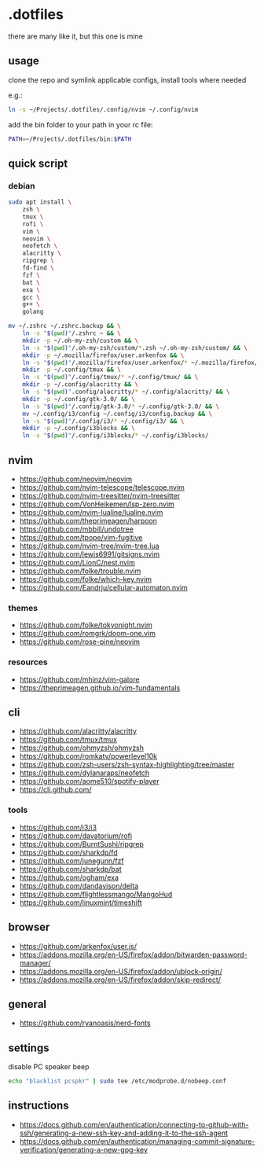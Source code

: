 # .dotfiles

there are many like it, but this one is mine

## usage

clone the repo and symlink applicable configs, install tools where needed

e.g.:

```sh
ln -s ~/Projects/.dotfiles/.config/nvim ~/.config/nvim
```

add the bin folder to your path in your rc file:

```sh
PATH=~/Projects/.dotfiles/bin:$PATH
```

## quick script

### debian
```sh
sudo apt install \
    zsh \
    tmux \
    rofi \
    vim \
    neovim \
    neofetch \
    alacritty \
    ripgrep \
    fd-find \
    fzf \
    bat \
    exa \
    gcc \
    g++ \
    golang
```

```sh
mv ~/.zshrc ~/.zshrc.backup && \
    ln -s "$(pwd)"/.zshrc ~ && \
    mkdir -p ~/.oh-my-zsh/custom && \
    ln -s "$(pwd)"/.oh-my-zsh/custom/*.zsh ~/.oh-my-zsh/custom/ && \
    mkdir -p ~/.mozilla/firefox/user.arkenfox && \
    ln -s "$(pwd)"/.mozilla/firefox/user.arkenfox/* ~/.mozilla/firefox/user.arkenfox/ && \
    mkdir -p ~/.config/tmux && \
    ln -s "$(pwd)"/.config/tmux/* ~/.config/tmux/ && \
    mkdir -p ~/.config/alacritty && \
    ln -s "$(pwd)".config/alacritty/* ~/.config/alacritty/ && \
    mkdir -p ~/.config/gtk-3.0/ && \
    ln -s "$(pwd)"/.config/gtk-3.0/* ~/.config/gtk-3.0/ && \
    mv ~/.config/i3/config ~/.config/i3/config.backup && \
    ln -s "$(pwd)"/.config/i3/* ~/.config/i3/ && \
    mkdir -p ~/.config/i3blocks && \
    ln -s "$(pwd)"/.config/i3blocks/* ~/.config/i3blocks/
```

## nvim

- https://github.com/neovim/neovim
- https://github.com/nvim-telescope/telescope.nvim
- https://github.com/nvim-treesitter/nvim-treesitter
- https://github.com/VonHeikemen/lsp-zero.nvim
- https://github.com/nvim-lualine/lualine.nvim
- https://github.com/theprimeagen/harpoon
- https://github.com/mbbill/undotree
- https://github.com/tpope/vim-fugitive
- https://github.com/nvim-tree/nvim-tree.lua
- https://github.com/lewis6991/gitsigns.nvim
- https://github.com/LionC/nest.nvim
- https://github.com/folke/trouble.nvim
- https://github.com/folke/which-key.nvim
- https://github.com/Eandrju/cellular-automaton.nvim

### themes

- https://github.com/folke/tokyonight.nvim
- https://github.com/romgrk/doom-one.vim
- https://github.com/rose-pine/neovim

### resources

- https://github.com/mhinz/vim-galore
- https://theprimeagen.github.io/vim-fundamentals

## cli

- https://github.com/alacritty/alacritty
- https://github.com/tmux/tmux
- https://github.com/ohmyzsh/ohmyzsh
- https://github.com/romkatv/powerlevel10k
- https://github.com/zsh-users/zsh-syntax-highlighting/tree/master
- https://github.com/dylanaraps/neofetch
- https://github.com/aome510/spotify-player
- https://cli.github.com/

### tools

- https://github.com/i3/i3
- https://github.com/davatorium/rofi
- https://github.com/BurntSushi/ripgrep
- https://github.com/sharkdp/fd
- https://github.com/junegunn/fzf
- https://github.com/sharkdp/bat
- https://github.com/ogham/exa
- https://github.com/dandavison/delta
- https://github.com/flightlessmango/MangoHud
- https://github.com/linuxmint/timeshift

## browser

- https://github.com/arkenfox/user.js/
- https://addons.mozilla.org/en-US/firefox/addon/bitwarden-password-manager/
- https://addons.mozilla.org/en-US/firefox/addon/ublock-origin/
- https://addons.mozilla.org/en-US/firefox/addon/skip-redirect/

## general

- https://github.com/ryanoasis/nerd-fonts

## settings

disable PC speaker beep

```sh
echo "blacklist pcspkr" | sudo tee /etc/modprobe.d/nobeep.conf
```

## instructions

- https://docs.github.com/en/authentication/connecting-to-github-with-ssh/generating-a-new-ssh-key-and-adding-it-to-the-ssh-agent
- https://docs.github.com/en/authentication/managing-commit-signature-verification/generating-a-new-gpg-key

